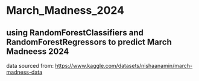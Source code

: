 # March_Madness_2024

## using RandomForestClassifiers and RandomForestRegressors to predict March Madneess 2024

data sourced from: https://www.kaggle.com/datasets/nishaanamin/march-madness-data
